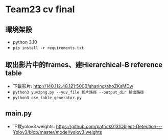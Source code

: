 # Team23 cv final
## 環境架設
* python 3.10
* ```pip install -r requirements.txt```

## 取出影片中的frames、建Hierarchical-B reference table
* 下載影片: http://140.112.48.121:5000/sharing/ahoZKsMDw
* ```python3 yuv2png.py --yuv_file 影片路徑 --output_dir 輸出路徑```
* ```python3 csv_table_generator.py```

## main.py

* 下載yolov3.weights: https://github.com/patrick013/Object-Detection---Yolov3/blob/master/model/yolov3.weights